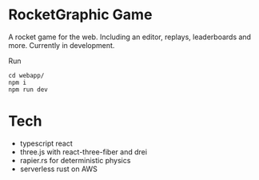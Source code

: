 # RocketGraphic Game
A rocket game for the web. Including an editor, replays, leaderboards and more. Currently in development.

Run
```
cd webapp/
npm i
npm run dev
```

# Tech
- typescript react
- three.js with react-three-fiber and drei
- rapier.rs for deterministic physics
- serverless rust on AWS
